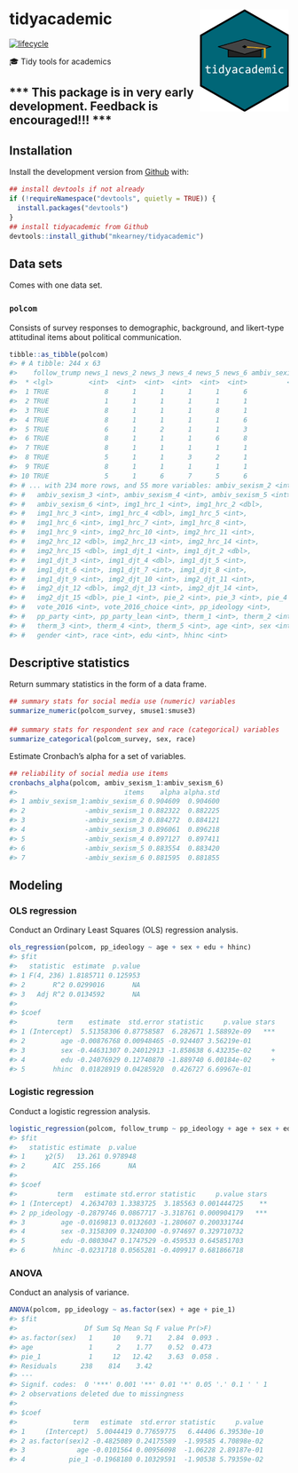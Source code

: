 
<!-- README.md is generated from README.Rmd. Please edit that file -->

# tidyacademic <img src="man/figures/logo.png" width="160px" align="right" />

[![lifecycle](https://img.shields.io/badge/lifecycle-experimental-orange.svg)](https://www.tidyverse.org/lifecycle/#experimental)

🎓 Tidy tools for
academics

## \*\*\* This package is in very early development. Feedback is encouraged\!\!\! \*\*\*

## Installation

<!-- You can install the released version of tidyacademic from [CRAN](https://CRAN.R-project.org) with:

``` r
install.packages("tidyacademic")
```
-->

Install the development version from
[Github](https://github.com/mkearney/tidyacademic) with:

``` r
## install devtools if not already
if (!requireNamespace("devtools", quietly = TRUE)) {
  install.packages("devtools")
}
## install tidyacademic from Github
devtools::install_github("mkearney/tidyacademic")
```

## Data sets

Comes with one data set.

### `polcom`

Consists of survey responses to demographic, background, and likert-type
attitudinal items about political communication.

``` r
tibble::as_tibble(polcom)
#> # A tibble: 244 x 63
#>    follow_trump news_1 news_2 news_3 news_4 news_5 news_6 ambiv_sexism_1
#>  * <lgl>         <int>  <int>  <int>  <int>  <int>  <int>          <int>
#>  1 TRUE              8      1      1      1      1      6              3
#>  2 TRUE              1      1      1      1      1      1              5
#>  3 TRUE              8      1      1      1      8      1              5
#>  4 TRUE              8      1      1      1      1      6              2
#>  5 TRUE              6      1      2      1      1      3              4
#>  6 TRUE              8      1      1      1      6      8              1
#>  7 TRUE              8      1      1      1      1      1              4
#>  8 TRUE              5      1      1      3      2      1              1
#>  9 TRUE              8      1      1      1      1      1              1
#> 10 TRUE              5      1      6      7      5      6              3
#> # ... with 234 more rows, and 55 more variables: ambiv_sexism_2 <int>,
#> #   ambiv_sexism_3 <int>, ambiv_sexism_4 <int>, ambiv_sexism_5 <int>,
#> #   ambiv_sexism_6 <int>, img1_hrc_1 <int>, img1_hrc_2 <dbl>,
#> #   img1_hrc_3 <int>, img1_hrc_4 <dbl>, img1_hrc_5 <int>,
#> #   img1_hrc_6 <int>, img1_hrc_7 <int>, img1_hrc_8 <int>,
#> #   img1_hrc_9 <int>, img2_hrc_10 <int>, img2_hrc_11 <int>,
#> #   img2_hrc_12 <dbl>, img2_hrc_13 <int>, img2_hrc_14 <int>,
#> #   img2_hrc_15 <dbl>, img1_djt_1 <int>, img1_djt_2 <dbl>,
#> #   img1_djt_3 <int>, img1_djt_4 <dbl>, img1_djt_5 <int>,
#> #   img1_djt_6 <int>, img1_djt_7 <int>, img1_djt_8 <int>,
#> #   img1_djt_9 <int>, img2_djt_10 <int>, img2_djt_11 <int>,
#> #   img2_djt_12 <dbl>, img2_djt_13 <int>, img2_djt_14 <int>,
#> #   img2_djt_15 <dbl>, pie_1 <int>, pie_2 <int>, pie_3 <int>, pie_4 <int>,
#> #   vote_2016 <int>, vote_2016_choice <int>, pp_ideology <int>,
#> #   pp_party <int>, pp_party_lean <int>, therm_1 <int>, therm_2 <int>,
#> #   therm_3 <int>, therm_4 <int>, therm_5 <int>, age <int>, sex <int>,
#> #   gender <int>, race <int>, edu <int>, hhinc <int>
```

## Descriptive statistics

Return summary statistics in the form of a data frame.

``` r
## summary stats for social media use (numeric) variables
summarize_numeric(polcom_survey, smuse1:smuse3)

## summary stats for respondent sex and race (categorical) variables
summarize_categorical(polcom_survey, sex, race)
```

Estimate Cronbach’s alpha for a set of variables.

``` r
## reliability of social media use items
cronbachs_alpha(polcom, ambiv_sexism_1:ambiv_sexism_6)
#>                           items    alpha alpha.std
#> 1 ambiv_sexism_1:ambiv_sexism_6 0.904609  0.904600
#> 2               -ambiv_sexism_1 0.882322  0.882225
#> 3               -ambiv_sexism_2 0.884272  0.884121
#> 4               -ambiv_sexism_3 0.896061  0.896218
#> 5               -ambiv_sexism_4 0.897127  0.897411
#> 6               -ambiv_sexism_5 0.883554  0.883420
#> 7               -ambiv_sexism_6 0.881595  0.881855
```

## Modeling

### OLS regression

Conduct an Ordinary Least Squares (OLS) regression analysis.

``` r
ols_regression(polcom, pp_ideology ~ age + sex + edu + hhinc)
#> $fit
#>   statistic  estimate  p.value
#> 1 F(4, 236) 1.8185711 0.125953
#> 2       R^2 0.0299016       NA
#> 3   Adj R^2 0.0134592       NA
#> 
#> $coef
#>          term    estimate  std.error statistic     p.value stars
#> 1 (Intercept)  5.51358306 0.87758587  6.282671 1.58892e-09   ***
#> 2         age -0.00876768 0.00948465 -0.924407 3.56219e-01      
#> 3         sex -0.44631307 0.24012913 -1.858638 6.43235e-02     +
#> 4         edu -0.24076929 0.12740870 -1.889740 6.00184e-02     +
#> 5       hhinc  0.01828919 0.04285920  0.426727 6.69967e-01
```

### Logistic regression

Conduct a logistic regression
analysis.

``` r
logistic_regression(polcom, follow_trump ~ pp_ideology + age + sex + edu + hhinc)
#> $fit
#>   statistic estimate  p.value
#> 1     χ2(5)   13.261 0.978948
#> 2       AIC  255.166       NA
#> 
#> $coef
#>          term   estimate std.error statistic     p.value stars
#> 1 (Intercept)  4.2634703 1.3383725  3.185563 0.001444725    **
#> 2 pp_ideology -0.2879746 0.0867717 -3.318761 0.000904179   ***
#> 3         age -0.0169813 0.0132603 -1.280607 0.200331744      
#> 4         sex -0.3158309 0.3240300 -0.974697 0.329710732      
#> 5         edu -0.0803047 0.1747529 -0.459533 0.645851703      
#> 6       hhinc -0.0231718 0.0565281 -0.409917 0.681866718
```

### ANOVA

Conduct an analysis of variance.

``` r
ANOVA(polcom, pp_ideology ~ as.factor(sex) + age + pie_1)
#> $fit
#>                 Df Sum Sq Mean Sq F value Pr(>F)  
#> as.factor(sex)   1     10    9.71    2.84  0.093 .
#> age              1      2    1.77    0.52  0.473  
#> pie_1            1     12   12.42    3.63  0.058 .
#> Residuals      238    814    3.42                 
#> ---
#> Signif. codes:  0 '***' 0.001 '**' 0.01 '*' 0.05 '.' 0.1 ' ' 1
#> 2 observations deleted due to missingness
#> 
#> $coef
#>              term   estimate  std.error statistic     p.value
#> 1     (Intercept)  5.0044419 0.77659775   6.44406 6.39530e-10
#> 2 as.factor(sex)2 -0.4825089 0.24175589  -1.99585 4.70898e-02
#> 3             age -0.0101564 0.00956098  -1.06228 2.89187e-01
#> 4           pie_1 -0.1968180 0.10329591  -1.90538 5.79359e-02
```
